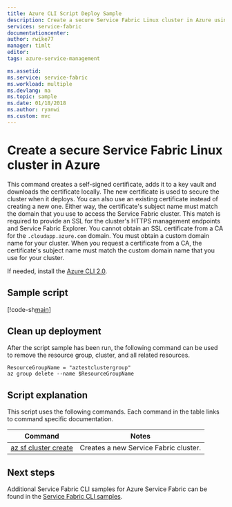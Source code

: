 ```yaml
---
title: Azure CLI Script Deploy Sample
description: Create a secure Service Fabric Linux cluster in Azure using the Azure CLI.
services: service-fabric
documentationcenter: 
author: rwike77
manager: timlt
editor: 
tags: azure-service-management

ms.assetid: 
ms.service: service-fabric
ms.workload: multiple
ms.devlang: na
ms.topic: sample
ms.date: 01/18/2018
ms.author: ryanwi
ms.custom: mvc
---
```


# Create a secure Service Fabric Linux cluster in Azure

This command creates a self-signed certificate, adds it to a key vault and downloads the certificate locally.  The new certificate is used to secure the cluster when it deploys.  You can also use an existing certificate instead of creating a new one.  Either way, the certificate's subject name must match the domain that you use to access the Service Fabric cluster. This match is required to provide an SSL for the cluster's HTTPS management endpoints and Service Fabric Explorer. You cannot obtain an SSL certificate from a CA for the `.cloudapp.azure.com` domain. You must obtain a custom domain name for your cluster. When you request a certificate from a CA, the certificate's subject name must match the custom domain name that you use for your cluster.

If needed, install the [Azure CLI 2.0](/en-us/cli/azure/install-azure-cli?view=azure-cli-latest).

## Sample script

[!code-sh[main](../../../cli_scripts/service-fabric/create-cluster/create-cluster.sh "Deploy an application to a cluster")]

## Clean up deployment

After the script sample has been run, the following command can be used to remove the resource group, cluster, and all related resources.

```azurecli
ResourceGroupName = "aztestclustergroup"
az group delete --name $ResourceGroupName
```

## Script explanation

This script uses the following commands. Each command in the table links to command specific documentation.

| Command | Notes |
|---|---|
| [az sf cluster create](https://docs.microsoft.com/cli/azure/sf/cluster?view=azure-cli-latest#az_sf_cluster_create) | Creates a new Service Fabric cluster.  |

## Next steps

Additional Service Fabric CLI samples for Azure Service Fabric can be found in the [Service Fabric CLI samples](../samples-cli.md).
